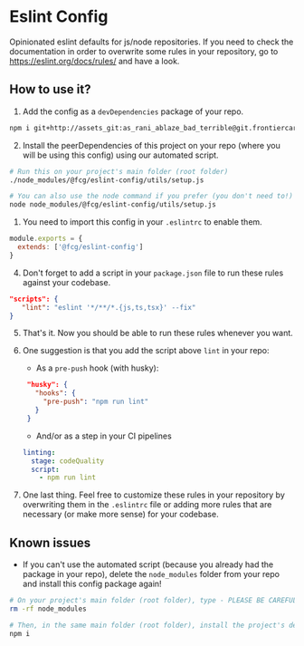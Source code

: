 # Eslint Config

Opinionated eslint defaults for js/node repositories. If you need to check the documentation in order to overwrite some rules in your repository, go to https://eslint.org/docs/rules/ and have a look.

## How to use it?

1. Add the config as a `devDependencies` package of your repo.
```bash
npm i git+http://assets_git:as_rani_ablaze_bad_terrible@git.frontiercargroup.org/tools/eslint-config --save-dev
```

2. Install the peerDependencies of this project on your repo (where you will be using this config) using our automated script.
```bash
# Run this on your project's main folder (root folder)
./node_modules/@fcg/eslint-config/utils/setup.js

# You can also use the node command if you prefer (you don't need to!)
node node_modules/@fcg/eslint-config/utils/setup.js
```

1. You need to import this config in your `.eslintrc` to enable them.
```javascript
module.exports = {
  extends: ['@fcg/eslint-config']
}
```

4. Don't forget to add a script in your `package.json` file to run these rules against your codebase.
```json
"scripts": {
   "lint": "eslint '*/**/*.{js,ts,tsx}' --fix"
}
```

5. That's it. Now you should be able to run these rules whenever you want.

6. One suggestion is that you add the script above `lint` in your repo:
   - As a `pre-push` hook (with husky):
   ```json
    "husky": {
      "hooks": {
        "pre-push": "npm run lint"
      }
    }
   ```
   - And/or as a step in your CI pipelines
   ```yaml
   linting:
     stage: codeQuality
     script:
       - npm run lint
   ```

7. One last thing. Feel free to customize these rules in your repository by overwriting them in the `.eslintrc` file or adding more rules that are necessary (or make more sense) for your codebase.

## Known issues
- If you can't use the automated script (because you already had the package in your repo), delete the `node_modules` folder from your repo and install this config package again!
```bash
# On your project's main folder (root folder), type - PLEASE BE CAREFUL WITH THIS RM COMMAND!!!!!
rm -rf node_modules

# Then, in the same main folder (root folder), install the project's dependencies again (since they should already be in package.json, just run the global npm install command)
npm i
```
